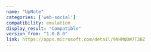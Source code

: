 ```yaml
---
name: "UpNote"
categories: ['web-social']
compatibility: emulation
display_result: "Compatible"
version_from: "1.0.8.0"
link: https://apps.microsoft.com/detail/9NHMQDW7T3BZ
---
```

